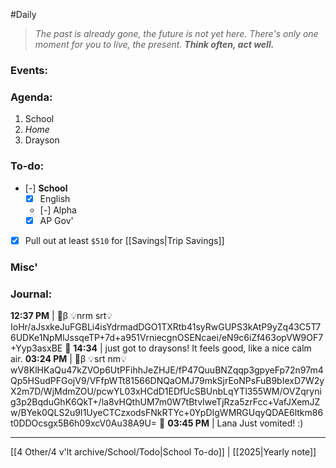 #Daily
>*The past is already gone, the future is not yet here. There's only one moment for you to live, the present.*
>***Think often, act well.***
### Events:

### Agenda:
1. School
2. *Home*
3. Drayson
### To-do:
- [-] **School**
	- [x] English
	- [-] Alpha
	- [x] AP Gov'
- [x] Pull out at least `$510` for [[Savings|Trip Savings]]
### Misc'

### Journal:
**12:37 PM** | 🔐β 💡nrm srt💡IoHr/aJsxkeJuFGBLi4isYdrmadDGO1TXRtb41syRwGUPS3kAtP9yZq43C5T76UDKe1NpMlJssqeTP+7d+a951VrniecgnOSENcaei/eN9c6iZf463opVW9OF7+Yyp3asxBE 🔐
**14:34** | just got to draysons! It feels good, like a nice calm air.
**03:24 PM** | 🔐β 💡srt nm💡wV8KlHKaQu47kZVOp6UtPFihhJeZHJE/fP47QuuBNZqqp3gpyeFp72n97m4Qp5HSudPFGojV9/VFfpWTt81566DNQaOMJ79mkSjrEoNPsFuB9bIexD7W2yX2m7D/WjMdmZOU/pcwYL03xHCdD1EDfUcSBUnbLqYTl355WM/OVZqrynig3p2BqduGhK6QkT+/la8vHQthUM7m0W7tBtvIweTjRza5zrFcc+VafJXemJZw/BYek0QLS2u9I1UyeCTCzxodsFNkRTYc+0YpDIgWMRGUqyQDAE6ltkm86t0DDOcsgx5B6h09xcV0Au38A9U= 🔐
**03:45 PM** | Lana Just vomited! :)

---
[[4 Other/4 v'lt archive/School/Todo|School To-do]] | [[2025|Yearly note]]